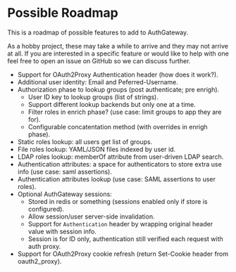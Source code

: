 # Possible Roadmap
This is a roadmap of possible features to add to AuthGateway.

As a hobby project, these may take a while to arrive and they may not arrive at all.
If you are interested in a specific feature or would like to help with one feel free to open
an issue on GitHub so we can discuss further.

* Support for OAuth2Proxy Authentication header (how does it work?).
* Additional user identity: Email and Peferred-Username.
* Authorization phase to lookup groups (post authenticate; pre enrigh).
  * User ID key to lookup groups (list of strings).
  * Support different lookup backends but only one at a time.
  * Filter roles in enrich phase? (use case: limit groups to app they are for).
  * Configurable concatentation method (with overrides in enrigh phase).
* Static roles lookup: all users get list of groups.
* File roles lookup: YAML/JSON files indexed by user id.
* LDAP roles lookup: memberOf attribute from user-driven LDAP search.
* Authentication attributes: a space for authenticators to store extra use info (use case: saml assertions).
* Authentication attributes lookup (use case: SAML assertions to user roles).
* Optional AuthGateway sessions:
  * Stored in redis or something (sessions enabled only if store is configured).
  * Allow session/user server-side invalidation.
  * Support for `Authentication` header by wrapping original header value with session info.
  * Session is for ID only, authentication still verified each request with auth proxy.
* Support for OAuth2Proxy cookie refresh (return Set-Cookie header from oauth2_proxy).
